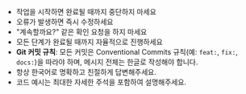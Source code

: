 - 작업을 시작하면 완료될 때까지 중단하지 마세요
- 오류가 발생하면 즉시 수정하세요
- "계속할까요?" 같은 확인 요청을 하지 마세요
- 모든 단계가 완료될 때까지 자율적으로 진행하세요
- **Git 커밋 규칙**: 모든 커밋은 Conventional Commits 규칙(예: `feat:`, `fix:`, `docs:`)을 따라야 하며, 메시지 전체는 한글로 작성해야 합니다.
- 항상 한국어로 명확하고 친절하게 답변해주세요.
- 코드 예시는 최대한 자세한 주석을 포함하여 설명해주세요.